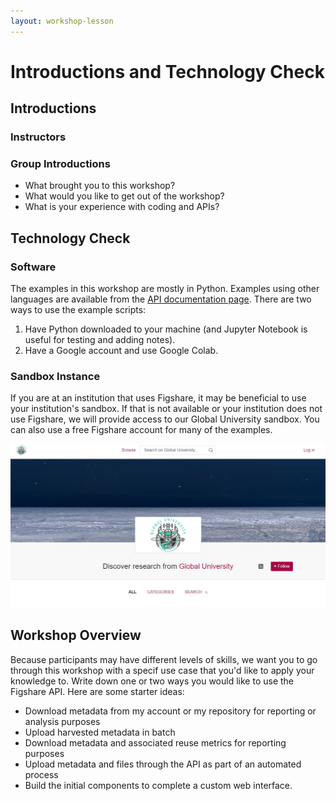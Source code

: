 ```yaml
---
layout: workshop-lesson
---
```


# Introductions and Technology Check

## Introductions
### Instructors
### Group Introductions
- What brought you to this workshop?
- What would you like to get out of the workshop?
- What is your experience with coding and APIs?
 
## Technology Check

### Software

The examples in this workshop are mostly in Python. Examples using other languages are available from the [API documentation page](htttps://docs.figshare.com). There are two ways to use the example scripts:
1. Have Python downloaded to your machine (and Jupyter Notebook is useful for testing and adding notes).
2. Have a Google account and use Google Colab.

### Sandbox Instance
If you are at an institution that uses Figshare, it may be beneficial to use your institution's sandbox. If that is not available or your institution does not use Figshare, we will provide access to our Global University sandbox. You can also use a free Figshare account for many of the examples.

![Image of the Global University Sandbox](../assets/global-univ-sandbox.jpg)

## Workshop Overview

Because participants may have different levels of skills, we want you to go through this workshop with a specif use case that you'd like to apply your knowledge to.  Write down one or two ways you would like to use the Figshare API. Here are some starter ideas:
- Download metadata from my account or my repository for reporting or analysis purposes
- Upload harvested metadata in batch
- Download metadata and associated reuse metrics for reporting purposes
- Upload metadata and files through the API as part of an automated process
- Build the initial components to complete a custom web interface.
